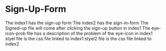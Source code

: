 # Sign-Up-Form
The index1 has the sign-up form
The index2 has the sign-in-form
The Signed-up file will come after clicking the sign-up button in index1
The eye-icon-prob file has a description of the problem of the eye-icon in index1 
styel file is the css file linked to index1
styel2 file is the css file linked to index2
